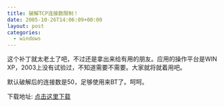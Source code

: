 ```yaml
---
title: 破解TCP连接数限制！
date: 2005-10-26T14:06:09+00:00
layout: post
categories:
  - windows
---
```


这个补丁就太老土了吧，不过还是拿出来给有用的朋友。应用的操作平台是WIN XP，2003上没有试验过，不知道需要不需要。大家就将就着用吧。

默认破解后的连接数是50，足够使用来BT了。呵呵。

下载地址: [点击这里下载](https://www.bestzhou.org/software/tcpipPatch.exe)